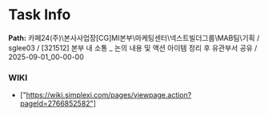 # Task Info

**Path:** 카페24(주)\본사사업장\[CG]MI본부\마케팅센터\넥스트빌더그룹\MAB팀\기획 / sglee03 / [321512] 본부 내 소통 _ 논의 내용 및 액션 아이템 정리 후 유관부서 공유 / 2025-09-01_00-00-00

### WIKI
- ["https://wiki.simplexi.com/pages/viewpage.action?pageId=2766852582"]

